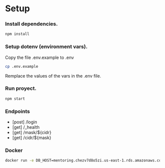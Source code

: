 # Setup

### Install dependencies.

```bash
npm install
```

### Setup dotenv (environment vars).

Copy the file .env.example to .env

```bash
cp .env.example
```

Remplace the values of the vars in the .env file.

### Run proyect.

```bash
npm start
```

### Endpoints

- [post] /login
- [get] /\_health
- [get] /mask/${cidr}
- [get] /cidr/${mask}

### Docker

```bash
docker run -e DB_HOST=mentoring.chezv7d8o5zi.us-east-1.rds.amazonaws.com -e DB_PORT=5432 -e DB_USER=postgres -e DB_PASSWORD=postgres -e DB_DATABASE=postgres -e DIALECT=postgres -e JWT_KEY=the-jwt-key --name nodejs-image-demo5 -p 8000:8000 -d caladdd/sre_caladdd
```
